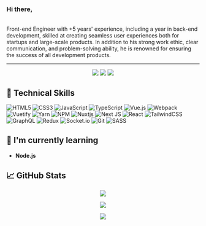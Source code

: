 ### Hi there,
</br>
Front-end Engineer with +5 years' experience, including a year in back-end development, skilled at creating seamless user experiences both for startups and large-scale products. In addition to his strong work ethic, clear communication, and problem-solving ability, he is renowned for ensuring the success of all development products.

<hr>

<p align="center">
 <img src="https://badges.pufler.dev/visits/Zueis/Zueis"/> 
 <img src="https://badges.pufler.dev/repos/Zueis"/>
 <img src="https://badges.pufler.dev/commits/monthly/Zueis" />
</p>

## 💼 Technical Skills
![HTML5](https://img.shields.io/badge/html5-%23E34F26.svg?style=for-the-badge&logo=html5&logoColor=white)
![CSS3](https://img.shields.io/badge/css3-%231572B6.svg?style=for-the-badge&logo=css3&logoColor=white)
![JavaScript](https://img.shields.io/badge/javascript-%23323330.svg?style=for-the-badge&logo=javascript&logoColor=%23F7DF1E)
![TypeScript](https://img.shields.io/badge/typescript-%23007ACC.svg?style=for-the-badge&logo=typescript&logoColor=white)
![Vue.js](https://img.shields.io/badge/vuejs-%2335495e.svg?style=for-the-badge&logo=vuedotjs&logoColor=%234FC08D)
![Webpack](https://img.shields.io/badge/webpack-%238DD6F9.svg?style=for-the-badge&logo=webpack&logoColor=black)
![Vuetify](https://img.shields.io/badge/Vuetify-1867C0?style=for-the-badge&logo=vuetify&logoColor=AEDDFF)
![Yarn](https://img.shields.io/badge/yarn-%232C8EBB.svg?style=for-the-badge&logo=yarn&logoColor=white)
![NPM](https://img.shields.io/badge/NPM-%23000000.svg?style=for-the-badge&logo=npm&logoColor=white)
![Nuxtjs](https://img.shields.io/badge/Nuxt-002E3B?style=for-the-badge&logo=nuxtdotjs&logoColor=#00DC82)
![Next JS](https://img.shields.io/badge/Next-black?style=for-the-badge&logo=next.js&logoColor=white)
![React](https://img.shields.io/badge/react-%2320232a.svg?style=for-the-badge&logo=react&logoColor=%2361DAFB)
![TailwindCSS](https://img.shields.io/badge/tailwindcss-%2338B2AC.svg?style=for-the-badge&logo=tailwind-css&logoColor=white)
![GraphQL](https://img.shields.io/badge/-GraphQL-E10098?style=for-the-badge&logo=graphql&logoColor=white)
![Redux](https://img.shields.io/badge/redux-%23593d88.svg?style=for-the-badge&logo=redux&logoColor=white)
![Socket.io](https://img.shields.io/badge/Socket.io-black?style=for-the-badge&logo=socket.io&badgeColor=010101)
![Git](https://img.shields.io/badge/git-%23F05033.svg?style=for-the-badge&logo=git&logoColor=white)
![SASS](https://img.shields.io/badge/SASS-hotpink.svg?style=for-the-badge&logo=SASS&logoColor=white)

## 🌱 I'm currently learning
- <h4>Node.js</h4>

## 📈 GitHub Stats 
<p align = "center">
      <img src = "https://github-readme-stats.vercel.app/api/top-langs/?username=Zueis&theme=tokyonight&layout=compact">
</p>
<p align = "center">
      <img  src = "https://github-readme-stats.vercel.app/api?username=Zueis&show_icons=true&theme=tokyonight">
</p>

<p align = "center">
     <img src = "https://github-readme-streak-stats.herokuapp.com/?user=Zueis&theme=tokyonight">
</p>
